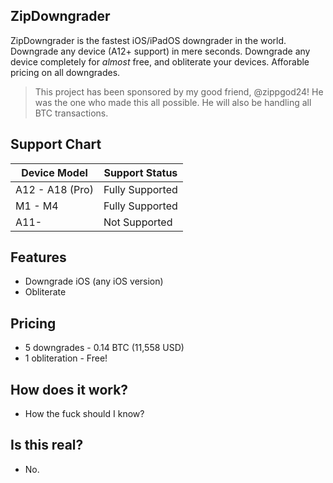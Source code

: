 ## ZipDowngrader
ZipDowngrader is the fastest iOS/iPadOS downgrader in the world. Downgrade any device (A12+ support) in mere seconds. Downgrade any device completely for *almost* free, and obliterate your devices. Afforable pricing on all downgrades.

> This project has been sponsored by my good friend, @zippgod24! He was the one who made this all possible. He will also be handling all BTC transactions.

## Support Chart
| Device Model | Support Status |
| -------- | ------- |
| A12 - A18 (Pro)  | Fully Supported |
| M1 - M4 | Fully Supported |
| A11- | Not Supported |

## Features
* Downgrade iOS (any iOS version)
* Obliterate

## Pricing
* 5 downgrades - 0.14 BTC (11,558 USD)
* 1 obliteration - Free!

## How does it work?
* How the fuck should I know?

## Is this real?
* No.
